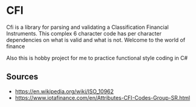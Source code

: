 # CFI
Cfi is a library for parsing and validating a Classification Financial Instruments. This complex 6 character code has per character dependencies on what is valid and what is not. Welcome to the world of finance

Also this is hobby project for me to practice functional style coding in C#

## Sources
 - https://en.wikipedia.org/wiki/ISO_10962
 - https://www.iotafinance.com/en/Attributes-CFI-Codes-Group-SR.html
